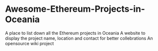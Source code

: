 # Awesome-Ethereum-Projects-in-Oceania
A place to list down all the Ethereum projects in Oceania
A website to display the project name, location and contact for better collebrations
An opensource wiki project
